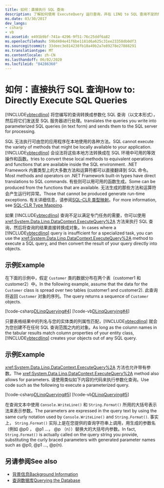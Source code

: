 ```yaml
---
title: 如何：直接执行 SQL 查询
description: 了解如何使用 ExecuteQuery 运行查询，并在 LINQ to SQL 查询不足的情况下将结果直接转换为对象。
ms.date: 03/30/2017
dev_langs:
- csharp
- vb
ms.assetid: e491b9bf-741a-4296-9f51-76c25ddf6a82
ms.openlocfilehash: 59bd404e41f6be1181d6a625c31ee23358db0df3
ms.sourcegitcommit: 33deec3e814238fb18a49b2a7e89278e27888291
ms.translationtype: MT
ms.contentlocale: zh-CN
ms.lasthandoff: 06/02/2020
ms.locfileid: "84286360"
---
```

# <a name="how-to-directly-execute-sql-queries"></a><span data-ttu-id="55dd1-103">如何：直接执行 SQL 查询</span><span class="sxs-lookup"><span data-stu-id="55dd1-103">How to: Directly Execute SQL Queries</span></span>
[!INCLUDE[vbtecdlinq](../../../../../../includes/vbtecdlinq-md.md)] <span data-ttu-id="55dd1-104">将您编写的查询转换成参数化 SQL 查询（以文本形式），然后将它们发送至 SQL 服务器进行处理。</span><span class="sxs-lookup"><span data-stu-id="55dd1-104">translates the queries you write into parameterized SQL queries (in text form) and sends them to the SQL server for processing.</span></span>  
  
 <span data-ttu-id="55dd1-105">SQL 无法执行可由您的应用程序在本地使用的各种方法。</span><span class="sxs-lookup"><span data-stu-id="55dd1-105">SQL cannot execute the variety of methods that might be locally available to your application.</span></span> [!INCLUDE[vbtecdlinq](../../../../../../includes/vbtecdlinq-md.md)] <span data-ttu-id="55dd1-106">会设法将这些本地方法转换成在 SQL 环境中可用的等效操作和函数。</span><span class="sxs-lookup"><span data-stu-id="55dd1-106">tries to convert these local methods to equivalent operations and functions that are available inside the SQL environment.</span></span> <span data-ttu-id="55dd1-107">.NET Framework 内置类型上的大多数方法和运算符都可以直接翻译到 SQL 命令。</span><span class="sxs-lookup"><span data-stu-id="55dd1-107">Most methods and operators on .NET Framework built-in types have direct translations to SQL commands.</span></span> <span data-ttu-id="55dd1-108">有些则可以用可用的函数生成。</span><span class="sxs-lookup"><span data-stu-id="55dd1-108">Some can be produced from the functions that are available.</span></span> <span data-ttu-id="55dd1-109">无法生成的那些方法和运算符会产生运行时异常。</span><span class="sxs-lookup"><span data-stu-id="55dd1-109">Those that cannot be produced generate run-time exceptions.</span></span> <span data-ttu-id="55dd1-110">有关详细信息，请参阅[SQL-CLR 类型映射](sql-clr-type-mapping.md)。</span><span class="sxs-lookup"><span data-stu-id="55dd1-110">For more information, see [SQL-CLR Type Mapping](sql-clr-type-mapping.md).</span></span>  
  
 <span data-ttu-id="55dd1-111">如果 [!INCLUDE[vbtecdlinq](../../../../../../includes/vbtecdlinq-md.md)] 查询不足以满足专门任务的需要，你可以使用 <xref:System.Data.Linq.DataContext.ExecuteQuery%2A> 方法来执行 SQL 查询，然后将查询的结果直接转换成对象。</span><span class="sxs-lookup"><span data-stu-id="55dd1-111">In cases where a [!INCLUDE[vbtecdlinq](../../../../../../includes/vbtecdlinq-md.md)] query is insufficient for a specialized task, you can use the <xref:System.Data.Linq.DataContext.ExecuteQuery%2A> method to execute a SQL query, and then convert the result of your query directly into objects.</span></span>  
  
## <a name="example"></a><span data-ttu-id="55dd1-112">示例</span><span class="sxs-lookup"><span data-stu-id="55dd1-112">Example</span></span>  
 <span data-ttu-id="55dd1-113">在下面的示例中，假定 `Customer` 类的数据分布在两个表（customer1 和 customer2）中。</span><span class="sxs-lookup"><span data-stu-id="55dd1-113">In the following example, assume that the data for the `Customer` class is spread over two tables (customer1 and customer2).</span></span> <span data-ttu-id="55dd1-114">此查询将返回 `Customer` 对象的序列。</span><span class="sxs-lookup"><span data-stu-id="55dd1-114">The query returns a sequence of `Customer` objects.</span></span>  
  
 [!code-csharp[DLinqQuerying#4](../../../../../../samples/snippets/csharp/VS_Snippets_Data/DLinqQuerying/cs/Program.cs#4)]
 [!code-vb[DLinqQuerying#4](../../../../../../samples/snippets/visualbasic/VS_Snippets_Data/DLinqQuerying/vb/Module1.vb#4)]  
  
 <span data-ttu-id="55dd1-115">只要表格结果中的列名与您的实体类的列属性匹配，[!INCLUDE[vbtecdlinq](../../../../../../includes/vbtecdlinq-md.md)] 就会为您创建不在任何 SQL 查询范围之内的对象。</span><span class="sxs-lookup"><span data-stu-id="55dd1-115">As long as the column names in the tabular results match column properties of your entity class, [!INCLUDE[vbtecdlinq](../../../../../../includes/vbtecdlinq-md.md)] creates your objects out of any SQL query.</span></span>  
  
## <a name="example"></a><span data-ttu-id="55dd1-116">示例</span><span class="sxs-lookup"><span data-stu-id="55dd1-116">Example</span></span>  
 <span data-ttu-id="55dd1-117"><xref:System.Data.Linq.DataContext.ExecuteQuery%2A> 方法也允许带有参数。</span><span class="sxs-lookup"><span data-stu-id="55dd1-117">The <xref:System.Data.Linq.DataContext.ExecuteQuery%2A> method also allows for parameters.</span></span> <span data-ttu-id="55dd1-118">请使用类似如下内容的代码来执行参数化查询。</span><span class="sxs-lookup"><span data-stu-id="55dd1-118">Use code such as the following to execute a parameterized query.</span></span>  
  
 [!code-csharp[DLinqQuerying#5](../../../../../../samples/snippets/csharp/VS_Snippets_Data/DLinqQuerying/cs/Program.cs#5)]
 [!code-vb[DLinqQuerying#5](../../../../../../samples/snippets/visualbasic/VS_Snippets_Data/DLinqQuerying/vb/Module1.vb#5)]  
  
 <span data-ttu-id="55dd1-119">在查询文本中使用 `Console.WriteLine()` 和 `String.Format()` 所用的大括号表示法来表示参数。</span><span class="sxs-lookup"><span data-stu-id="55dd1-119">The parameters are expressed in the query text by using the same curly notation used by `Console.WriteLine()` and `String.Format()`.</span></span> <span data-ttu-id="55dd1-120">事实上， `String.Format()` 实际上是在您提供的查询字符串上调用，用生成的参数名（例如 @p0 ， @p1 ...， @p （n））替换大的大括号内参数。</span><span class="sxs-lookup"><span data-stu-id="55dd1-120">In fact, `String.Format()` is actually called on the query string you provide, substituting the curly braced parameters with generated parameter names such as @p0, @p1 …, @p(n).</span></span>  
  
## <a name="see-also"></a><span data-ttu-id="55dd1-121">另请参阅</span><span class="sxs-lookup"><span data-stu-id="55dd1-121">See also</span></span>

- [<span data-ttu-id="55dd1-122">背景信息</span><span class="sxs-lookup"><span data-stu-id="55dd1-122">Background Information</span></span>](background-information.md)
- [<span data-ttu-id="55dd1-123">查询数据库</span><span class="sxs-lookup"><span data-stu-id="55dd1-123">Querying the Database</span></span>](querying-the-database.md)
